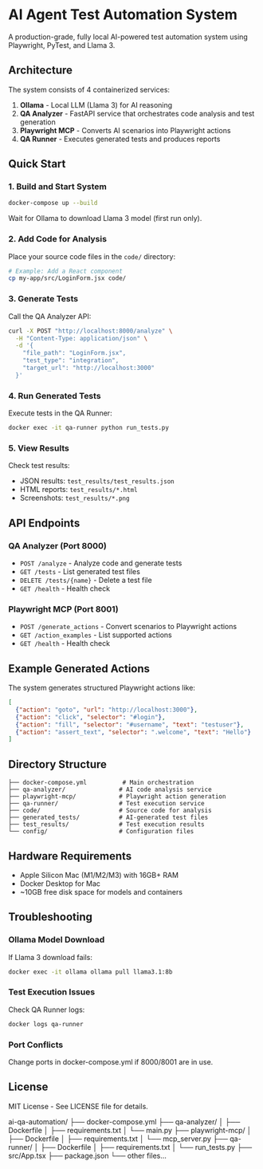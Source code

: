 # AI Agent Test Automation System

A production-grade, fully local AI-powered test automation system using Playwright, PyTest, and Llama 3.

## Architecture

The system consists of 4 containerized services:

1. **Ollama** - Local LLM (Llama 3) for AI reasoning
2. **QA Analyzer** - FastAPI service that orchestrates code analysis and test generation
3. **Playwright MCP** - Converts AI scenarios into Playwright actions
4. **QA Runner** - Executes generated tests and produces reports

## Quick Start

### 1. Build and Start System

```bash
docker-compose up --build
```

Wait for Ollama to download Llama 3 model (first run only).

### 2. Add Code for Analysis

Place your source code files in the `code/` directory:

```bash
# Example: Add a React component
cp my-app/src/LoginForm.jsx code/
```

### 3. Generate Tests

Call the QA Analyzer API:

```bash
curl -X POST "http://localhost:8000/analyze" \
  -H "Content-Type: application/json" \
  -d '{
    "file_path": "LoginForm.jsx",
    "test_type": "integration",
    "target_url": "http://localhost:3000"
  }'
```

### 4. Run Generated Tests

Execute tests in the QA Runner:

```bash
docker exec -it qa-runner python run_tests.py
```

### 5. View Results

Check test results:

- JSON results: `test_results/test_results.json`
- HTML reports: `test_results/*.html`
- Screenshots: `test_results/*.png`

## API Endpoints

### QA Analyzer (Port 8000)

- `POST /analyze` - Analyze code and generate tests
- `GET /tests` - List generated test files
- `DELETE /tests/{name}` - Delete a test file
- `GET /health` - Health check

### Playwright MCP (Port 8001)

- `POST /generate_actions` - Convert scenarios to Playwright actions
- `GET /action_examples` - List supported actions
- `GET /health` - Health check

## Example Generated Actions

The system generates structured Playwright actions like:

```json
[
  {"action": "goto", "url": "http://localhost:3000"},
  {"action": "click", "selector": "#login"},
  {"action": "fill", "selector": "#username", "text": "testuser"},
  {"action": "assert_text", "selector": ".welcome", "text": "Hello"}
]
```

## Directory Structure

```
├── docker-compose.yml          # Main orchestration
├── qa-analyzer/               # AI code analysis service
├── playwright-mcp/            # Playwright action generation
├── qa-runner/                 # Test execution service  
├── code/                      # Source code for analysis
├── generated_tests/           # AI-generated test files
├── test_results/              # Test execution results
└── config/                    # Configuration files
```

## Hardware Requirements

- Apple Silicon Mac (M1/M2/M3) with 16GB+ RAM
- Docker Desktop for Mac
- ~10GB free disk space for models and containers

## Troubleshooting

### Ollama Model Download

If Llama 3 download fails:

```bash
docker exec -it ollama ollama pull llama3.1:8b
```

### Test Execution Issues

Check QA Runner logs:

```bash
docker logs qa-runner
```

### Port Conflicts

Change ports in docker-compose.yml if 8000/8001 are in use.

## License

MIT License - See LICENSE file for details.



ai-qa-automation/
├── docker-compose.yml
├── qa-analyzer/
│   ├── Dockerfile
│   ├── requirements.txt
│   └── main.py
├── playwright-mcp/
│   ├── Dockerfile
│   ├── requirements.txt
│   └── mcp_server.py
├── qa-runner/
│   ├── Dockerfile
│   ├── requirements.txt
│   └── run_tests.py
├── src/App.tsx
├── package.json
└── other files...



```

```
